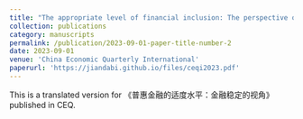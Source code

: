 ```yaml
---
title: "The appropriate level of financial inclusion: The perspective of financial stability"
collection: publications
category: manuscripts
permalink: /publication/2023-09-01-paper-title-number-2
date: 2023-09-01
venue: 'China Economic Quarterly International'
paperurl: 'https://jiandabi.github.io/files/ceqi2023.pdf'
---
```


This is a translated version for 《普惠金融的适度水平：金融稳定的视角》 published in CEQ.
